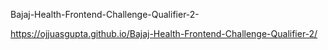 
Bajaj-Health-Frontend-Challenge-Qualifier-2-

https://ojjuasgupta.github.io/Bajaj-Health-Frontend-Challenge-Qualifier-2/
